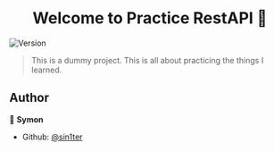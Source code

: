 <h1 align="center">Welcome to Practice RestAPI 👋</h1>
<p>
  <img alt="Version" src="https://img.shields.io/badge/version-v1-blue.svg?cacheSeconds=2592000" />
</p>

> This is a dummy project. This is all about practicing the things I learned. 

## Author

👤 **Symon**

* Github: [@sin1ter](https://github.com/sin1ter)

